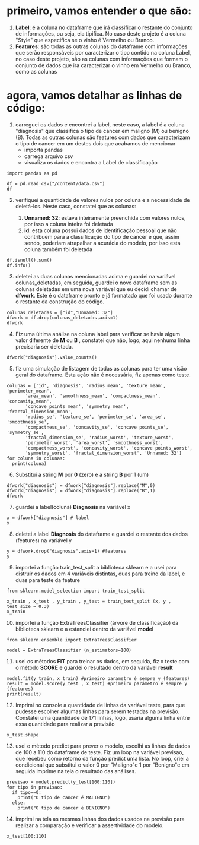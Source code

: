 # primeiro, vamos entender o que são:



1. **Label**: é a coluna no dataframe que irá classificar o restante do conjunto de informações, ou seja, ela tipifica. No caso deste projeto é a coluna "Style" que especifica se o vinho é Vermelho ou Branco. 
2. **Features**: são todas as outras colunas do dataframe com informações que serão responsáveis por caracterizar o tipo contido na coluna Label, no caso deste projeto, são as colunas com informações que formam o conjunto de dados que ira caracterizar o vinho em Vermelho ou Branco, como as colunas 



# agora, vamos detalhar as linhas de código: 



1. carreguei os dados e encontrei a label, neste caso, a label é a coluna "diagnosis" que classifica o tipo de cancer em maligno (M) ou benigno (B). Todas as outras colunas são features com dados que caracterizam o tipo de cancer em um destes dois que acabamos de mencionar
   - importa pandas
   - carrega arquivo csv
   - visualiza os dados e encontra a Label de classificação

```
import pandas as pd

df = pd.read_csv("/content/data.csv")
df
```



2. verifiquei a quantidade de valores nulos por coluna e a necessidade de deletá-los. Neste caso, constatei que as colunas:

   1. **Unnamed: 32**: estava inteiramente preenchida com valores nulos, por isso a coluna inteira foi deletada
   2. **id**: esta coluna possui dados de identificação pessoal que não contribuem para a classificação do tipo de cancer e que, assim sendo, poderiam atrapalhar a acurácia do modelo, por isso esta coluna também foi deletada 

   

```
df.isnull().sum()
df.info()
```



3. deletei as duas colunas mencionadas acima e guardei na variável colunas_deletadas, em seguida, guardei o novo dataframe sem as colunas deletadas em uma nova variável que eu decidi chamar de **dfwork**. Este é o dataframe pronto e já formatado que foi usado durante o restante da construção do código.

```
colunas_deletadas = ["id","Unnamed: 32"]
dfwork = df.drop(colunas_deletadas,axis=1)
dfwork
```



4. Fiz uma última análise na coluna label para verificar se havia algum valor diferente de **M** ou **B** , constatei que não, logo, aqui nenhuma linha precisaria ser deletada. 

```
dfwork["diagnosis"].value_counts()
```



5. fiz uma simulação de listagem de todas as colunas para ter uma visão geral do dataframe. Esta ação não é necessária, fiz apenas como teste. 

```
colunas = ['id', 'diagnosis', 'radius_mean', 'texture_mean', 'perimeter_mean',
       'area_mean', 'smoothness_mean', 'compactness_mean', 'concavity_mean',
       'concave points_mean', 'symmetry_mean', 'fractal_dimension_mean',
       'radius_se', 'texture_se', 'perimeter_se', 'area_se', 'smoothness_se',
       'compactness_se', 'concavity_se', 'concave points_se', 'symmetry_se',
       'fractal_dimension_se', 'radius_worst', 'texture_worst',
       'perimeter_worst', 'area_worst', 'smoothness_worst',
       'compactness_worst', 'concavity_worst', 'concave points_worst',
       'symmetry_worst', 'fractal_dimension_worst', 'Unnamed: 32']
for coluna in colunas:
  print(coluna)
```



6. Substitui a string **M** por **0** (zero) e a string **B** por 1 (um)

```
dfwork["diagnosis"] = dfwork["diagnosis"].replace("M",0)
dfwork["diagnosis"] = dfwork["diagnosis"].replace("B",1)
dfwork
```



7. guardei a label(coluna) **Diagnosis** na variável x

```
x = dfwork["diagnosis"] # label
x
```



8. deletei a label **Diagnosis** do dataframe e guardei o restante dos dados (features) na variável y

```
y = dfwork.drop("diagnosis",axis=1) #features
y
```



9. importei a função train_test_split a biblioteca sklearn e a usei para distruir os dados em 4 variáveis distintas, duas para treino da label, e duas para teste da feature

```
from sklearn.model_selection import train_test_split

x_train , x_test , y_train , y_test = train_test_split (x, y , test_size = 0.3)
x_train
```



10. importei a função ExtraTreesClassifier (árvore de classificação) da biblioteca sklearn e a estanciei dentro da variável **model**

```
from sklearn.ensemble import ExtraTreesClassifier

model = ExtraTreesClassifier (n_estimators=100)
```



11. usei os métodos **FIT** para treinar os dados, em seguida, fiz o teste com o método **SCORE** e guardei o resultado dentro da variável **result**

```
model.fit(y_train, x_train) #primeiro parametro é sempre y (features)
result = model.score(y_test , x_test) #primeiro parâmetro é sempre y (features)
print(result)
```



12. Imprimi no console a quantidade de linhas da variável teste, para que pudesse escolher algumas linhas para serem testadas na previsão. Constatei uma quantidade de 171 linhas, logo, usaria alguma linha entre essa quantidade para realizar a previsão

```
x_test.shape
```

13. usei o método predict para prever o modelo, escolhi as linhas de dados de 100 a 110 do dataframe de teste. Fiz um loop na variável previsao, que recebeu como retorno da função predict uma lista. No loop, criei a condicional que substitui o valor 0 por "Maligno"e 1 por "Benigno"e em seguida imprime na tela o resultado das análises. 

```
previsao = model.predict(y_test[100:110])
for tipo in previsao:
  if tipo==0:
    print("O tipo de cancer é MALIGNO")
  else:
    print("O tipo de cancer é BENIGNO")
```



14. imprimi na tela as mesmas linhas dos dados usados na previsão para realizar a comparação e verificar a assertividade do modelo. 

```
x_test[100:110]
```

